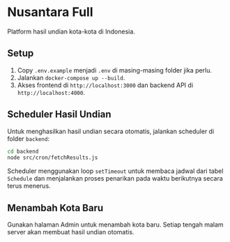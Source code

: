 # Nusantara Full

Platform hasil undian kota-kota di Indonesia.

## Setup

1. Copy `.env.example` menjadi `.env` di masing-masing folder jika perlu.
2. Jalankan `docker-compose up --build`.
3. Akses frontend di `http://localhost:3000` dan backend API di `http://localhost:4000`.

## Scheduler Hasil Undian

Untuk menghasilkan hasil undian secara otomatis, jalankan scheduler di folder `backend`:

```bash
cd backend
node src/cron/fetchResults.js
```

Scheduler menggunakan loop `setTimeout` untuk membaca jadwal dari tabel `Schedule` dan menjalankan proses penarikan pada waktu berikutnya secara terus menerus.

## Menambah Kota Baru

Gunakan halaman Admin untuk menambah kota baru. Setiap tengah malam server akan membuat hasil undian otomatis.
